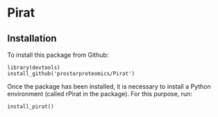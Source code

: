 # Pirat

## Installation

To install this package from Github:

```
library(devtools)
install_github('prostarproteomics/Pirat')

```

Once the package has been installed, it is necessary to install a Python environment (called rPirat in the package). For this purpose, run: 
```
install_pirat()

```

